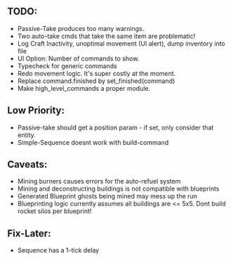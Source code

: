 ## TODO:
- Passive-Take produces too many warnings.
- Two auto-take cmds that take the same item are problematic!
- Log Craft Inactivity, unoptimal movement (UI alert), dump inventory into file
- UI Option: Number of commands to show.
- Typecheck for generic commands
- Redo movement logic. It's super costly at the moment.
- Replace command.finished by set_finished(command)
- Make high_level_commands a proper module.


## Low Priority:
- Passive-take should get a position param - if set, only consider that entity.
- Simple-Sequence doesnt work with build-command

## Caveats: 
- Mining burners causes errors for the auto-refuel system
- Mining and deconstructing buildings is not compatible with blueprints
- Generated Blueprint ghosts being mined may mess up the run
- Blueprinting logic currently assumes all buildings are <= 5x5. Dont build rocket silos per blueprint!


## Fix-Later:
- Sequence has a 1-tick delay